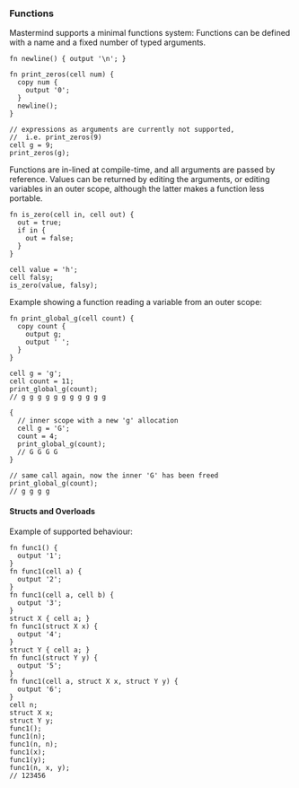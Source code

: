 ### Functions

Mastermind supports a minimal functions system: Functions can be defined with a name and a fixed number of typed arguments.

```
fn newline() { output '\n'; }

fn print_zeros(cell num) {
  copy num {
    output '0';
  }
  newline();
}

// expressions as arguments are currently not supported,
//  i.e. print_zeros(9)
cell g = 9;
print_zeros(g);
```

Functions are in-lined at compile-time, and all arguments are passed by reference. Values can be returned by editing the arguments, or editing variables in an outer scope, although the latter makes a function less portable.

```
fn is_zero(cell in, cell out) {
  out = true;
  if in {
    out = false;
  }
}

cell value = 'h';
cell falsy;
is_zero(value, falsy);
```

Example showing a function reading a variable from an outer scope:

```
fn print_global_g(cell count) {
  copy count {
    output g;
    output ' ';
  }
}

cell g = 'g';
cell count = 11;
print_global_g(count);
// g g g g g g g g g g g

{
  // inner scope with a new 'g' allocation
  cell g = 'G';
  count = 4;
  print_global_g(count);
  // G G G G
}

// same call again, now the inner 'G' has been freed
print_global_g(count);
// g g g g
```

#### Structs and Overloads

Example of supported behaviour:

```
fn func1() {
  output '1';
}
fn func1(cell a) {
  output '2';
}
fn func1(cell a, cell b) {
  output '3';
}
struct X { cell a; }
fn func1(struct X x) {
  output '4';
}
struct Y { cell a; }
fn func1(struct Y y) {
  output '5';
}
fn func1(cell a, struct X x, struct Y y) {
  output '6';
}
cell n;
struct X x;
struct Y y;
func1();
func1(n);
func1(n, n);
func1(x);
func1(y);
func1(n, x, y);
// 123456
```
